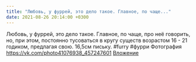 ```yaml
---
title: "Любовь, у фуррей, это дело такое. Главное, по чаще..."
date: 2021-08-26 20:14:00 +0300
---
```


Любовь, у фуррей, это дело такое. Главное, по чаще, про неё говорить, но, при этом, постоянно тусоваться в кругу существ возрастом 16 - 21 годиком, предлагая свою. 16,5см письку.
#furry #фурри
Фотография
<a class="vk-attach" href="https://vk.com/photo41076938_457247601">https://vk.com/photo41076938_457247601</a>
<a class="vk-attach" href="https://vk.com/photo41076938_457247601">Вложение</a>
